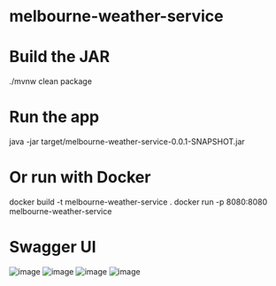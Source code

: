 # melbourne-weather-service

# Build the JAR
./mvnw clean package

# Run the app
java -jar target/melbourne-weather-service-0.0.1-SNAPSHOT.jar

# Or run with Docker
docker build -t melbourne-weather-service .
docker run -p 8080:8080 melbourne-weather-service


# Swagger UI
![image](https://github.com/user-attachments/assets/cf903d7c-ae6d-4db5-a6df-9fc1abc3b6a5)
![image](https://github.com/user-attachments/assets/e18c2da3-60e6-4b25-975b-e494eef89df6)
![image](https://github.com/user-attachments/assets/64fe7cde-f367-47b6-bcbe-f116a550fc30)
![image](https://github.com/user-attachments/assets/720b100d-07df-4449-9604-8782391cc2a2)
